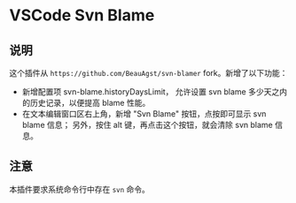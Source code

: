 # VSCode Svn Blame

## 说明

这个插件从 `https://github.com/BeauAgst/svn-blamer` fork。新增了以下功能：

- 新增配置项 svn-blame.historyDaysLimit， 允许设置 svn blame 多少天之内的历史记录，以便提高 blame 性能。
- 在文本编辑窗口区右上角，新增 "Svn Blame" 按钮，点按即可显示 svn blame 信息； 另外，按住 alt 键，再点击这个按钮，就会清除  svn blame 信息。

## 注意

本插件要求系统命令行中存在 `svn` 命令。